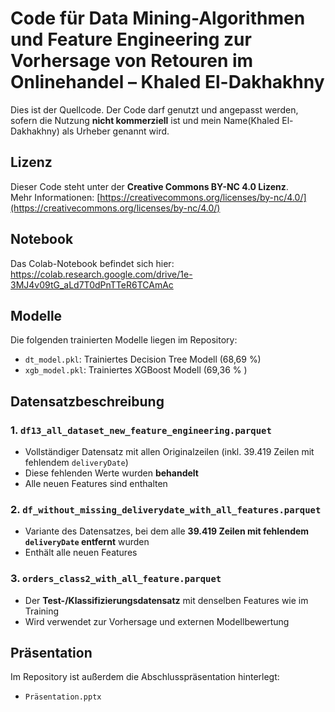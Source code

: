 # Code für Data Mining-Algorithmen und Feature Engineering zur Vorhersage von Retouren im  Onlinehandel – Khaled El-Dakhakhny

Dies ist der Quellcode. Der Code darf genutzt und angepasst werden, 
sofern die Nutzung **nicht kommerziell** ist und mein Name(Khaled El-Dakhakhny) als Urheber genannt wird.

## Lizenz

Dieser Code steht unter der **Creative Commons BY-NC 4.0 Lizenz**.  
Mehr Informationen: [https://creativecommons.org/licenses/by-nc/4.0/](https://creativecommons.org/licenses/by-nc/4.0/)


## Notebook

Das Colab-Notebook befindet sich hier:  
https://colab.research.google.com/drive/1e-3MJ4v09tG_aLd7T0dPnTTeR6TCAmAc

## Modelle

Die folgenden trainierten Modelle liegen im Repository:

- `dt_model.pkl`: Trainiertes Decision Tree Modell (68,69 %)
- `xgb_model.pkl`: Trainiertes XGBoost Modell (69,36 % )

## Datensatzbeschreibung

### 1. `df13_all_dataset_new_feature_engineering.parquet`
- Vollständiger Datensatz mit allen Originalzeilen (inkl. 39.419 Zeilen mit fehlendem `deliveryDate`)
- Diese fehlenden Werte wurden **behandelt** 
- Alle neuen Features sind enthalten

### 2. `df_without_missing_deliverydate_with_all_features.parquet`
- Variante des Datensatzes, bei dem alle **39.419 Zeilen mit fehlendem `deliveryDate` entfernt** wurden
- Enthält alle neuen Features


### 3. `orders_class2_with_all_feature.parquet`
- Der **Test-/Klassifizierungsdatensatz** mit denselben Features wie im Training
- Wird verwendet zur Vorhersage und externen Modellbewertung

## Präsentation

Im Repository ist außerdem die Abschlusspräsentation hinterlegt:  
- `Präsentation.pptx`
